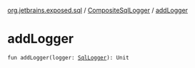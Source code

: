[org.jetbrains.exposed.sql](../index.md) / [CompositeSqlLogger](index.md) / [addLogger](.)

# addLogger

`fun addLogger(logger: `[`SqlLogger`](../-sql-logger/index.md)`): Unit`